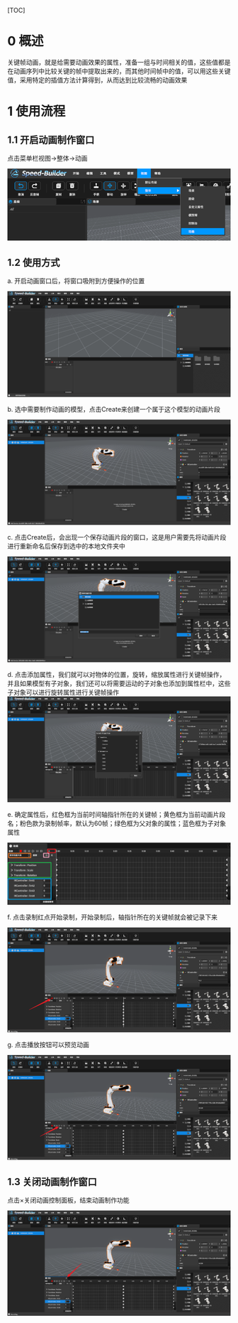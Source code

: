 [TOC]

# 0 概述

关键帧动画，就是给需要动画效果的属性，准备一组与时间相关的值，这些值都是在动画序列中比较关键的帧中提取出来的，而其他时间帧中的值，可以用这些关键值，采用特定的插值方法计算得到，从而达到比较流畅的动画效果

# 1 使用流程

## 1.1 开启动画制作窗口

点击菜单栏视图->整体->动画

![](../imgs/601.png)

## 1.2 使用方式

a. 开启动画窗口后，将窗口吸附到方便操作的位置

![](../imgs/602.png)

b. 选中需要制作动画的模型，点击Create来创建一个属于这个模型的动画片段

![](../imgs/603.png)

c. 点击Create后，会出现一个保存动画片段的窗口，这是用户需要先将动画片段进行重新命名后保存到选中的本地文件夹中

![](../imgs/604.png)

d. 点击添加属性，我们就可以对物体的位置，旋转，缩放属性进行关键帧操作，并且如果模型有子对象，我们还可以将需要运动的子对象也添加到属性栏中，这些子对象可以进行旋转属性进行关键帧操作
![](../imgs/605.png)

e. 确定属性后，红色框为当前时间轴指针所在的关键帧；黄色框为当前动画片段名；粉色款为录制帧率，默认为60帧；绿色框为父对象的属性；蓝色框为子对象属性

![](../imgs/606.png)

f. 点击录制红点开始录制，开始录制后，轴指针所在的关键帧就会被记录下来

![](../imgs/607.png)

g. 点击播放按钮可以预览动画

![](../imgs/608.png)

## 1.3 关闭动画制作窗口

点击×关闭动画控制面板，结束动画制作功能

![](../imgs/609.png)